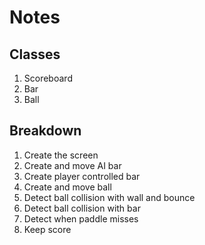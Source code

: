 # Notes 

## Classes 

1. Scoreboard
2. Bar
3. Ball 

## Breakdown

1. Create the screen
2. Create and move AI bar
3. Create player controlled bar
4. Create and move ball
5. Detect ball collision with wall and bounce
6. Detect ball collision with bar
7. Detect when paddle misses
8. Keep score

